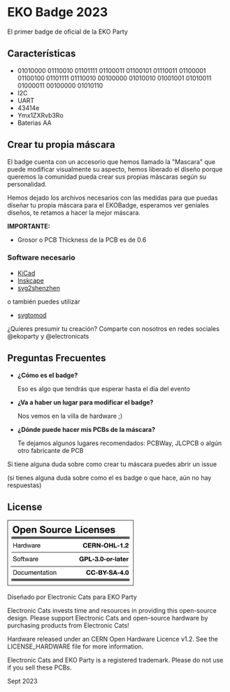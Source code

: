 # EKO Badge 2023

El primer badge de  oficial de la EKO Party

## Características

- 01010000 01110010 01101111 01100011 01100101 01110011 01100001 01100100 01101111 01110010 00100000 01010010 01001001 01010011 01000011 00100000 01010110
- I2C
- UART
- 43414e
- Ymx1ZXRvb3Ro
- Baterias AA

## Crear tu propia máscara

El badge cuenta con un accesorio que hemos llamado la "Mascara" que puede modificar visualmente su aspecto, hemos liberado el diseño porque queremos la comunidad pueda crear sus propias máscaras según su personalidad. 

Hemos dejado los archivos necesarios con las medidas para que puedas diseñar tu propia máscara para el EKOBadge, esperamos ver geniales diseños, te retamos a hacer la mejor máscara.

**IMPORTANTE:**
- Grosor o PCB Thickness de la PCB es de 0.6

### Software necesario

- [KiCad](https://www.kicad.org/) 
- [Inskcape](https://inkscape.org/es/)
- [svg2shenzhen](https://github.com/badgeek/svg2shenzhen)

o también puedes utilizar

- [svgtomod](https://github.com/mtl/svg2mod) 

¿Quieres presumir tu creación? Comparte con nosotros en redes sociales @ekoparty y @electronicats

## Preguntas Frecuentes

- **¿Cómo es el badge?** 

  Eso es algo que tendrás que esperar hasta el día del evento

- **¿Va a haber un lugar para modificar el badge?** 

  Nos vemos en la villa de hardware ;)

- **¿Dónde puede hacer mis PCBs de la máscara?** 

  Te dejamos algunos lugares recomendados:
  PCBWay, JLCPCB o algún otro fabricante de PCB

Si tiene alguna duda sobre como crear tu máscara puedes abrir un issue

(si tienes alguna duda sobre como el es badge o que hace, aún no hay respuestas)



## License
<a>
  <img src="https://github.com/ElectronicCats/AjoloteBoard/raw/master/OpenSourceLicense.png" height="150" />
</a>

Diseñado por Electronic Cats para EKO Party

Electronic Cats invests time and resources in providing this open-source design. Please support Electronic Cats and open-source hardware by purchasing products from Electronic Cats!

Hardware released under an CERN Open Hardware Licence v1.2. See the LICENSE_HARDWARE file for more information.

Electronic Cats and EKO Party is a registered trademark. Please do not use if you sell these PCBs.

Sept 2023